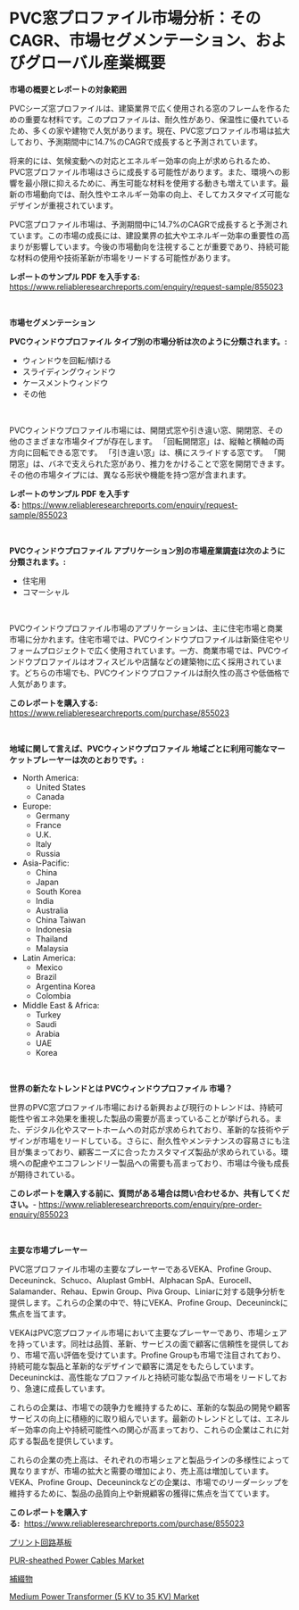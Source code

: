 <p><h1>PVC窓プロファイル市場分析：そのCAGR、市場セグメンテーション、およびグローバル産業概要</h1></p><p><strong>市場の概要とレポートの対象範囲</strong></p>
<p><p>PVCシーズ窓プロファイルは、建築業界で広く使用される窓のフレームを作るための重要な材料です。このプロファイルは、耐久性があり、保温性に優れているため、多くの家や建物で人気があります。現在、PVC窓プロファイル市場は拡大しており、予測期間中に14.7%のCAGRで成長すると予測されています。</p><p>将来的には、気候変動への対応とエネルギー効率の向上が求められるため、PVC窓プロファイル市場はさらに成長する可能性があります。また、環境への影響を最小限に抑えるために、再生可能な材料を使用する動きも増えています。最新の市場動向では、耐久性やエネルギー効率の向上、そしてカスタマイズ可能なデザインが重視されています。</p><p>PVC窓プロファイル市場は、予測期間中に14.7%のCAGRで成長すると予測されています。この市場の成長には、建設業界の拡大やエネルギー効率の重要性の高まりが影響しています。今後の市場動向を注視することが重要であり、持続可能な材料の使用や技術革新が市場をリードする可能性があります。</p></p>
<p><strong>レポートのサンプル PDF を入手する:</strong> <a href="https://www.reliableresearchreports.com/enquiry/request-sample/855023">https://www.reliableresearchreports.com/enquiry/request-sample/855023</a></p>
<p>&nbsp;</p>
<p><strong>市場セグメンテーション</strong></p>
<p><strong>PVCウィンドウプロファイル タイプ別の市場分析は次のように分類されます。:</strong></p>
<p><ul><li>ウィンドウを回転/傾ける</li><li>スライディングウィンドウ</li><li>ケースメントウィンドウ</li><li>その他</li></ul></p>
<p>&nbsp;</p>
<p><p>PVCウィンドウプロファイル市場には、開閉式窓や引き違い窓、開閉窓、その他のさまざまな市場タイプが存在します。 「回転開閉窓」は、縦軸と横軸の両方向に回転できる窓です。 「引き違い窓」は、横にスライドする窓です。 「開閉窓」は、バネで支えられた窓があり、推力をかけることで窓を開閉できます。 その他の市場タイプには、異なる形状や機能を持つ窓が含まれます。</p></p>
<p><strong>レポートのサンプル PDF を入手する:</strong>&nbsp;<a href="https://www.reliableresearchreports.com/enquiry/request-sample/855023">https://www.reliableresearchreports.com/enquiry/request-sample/855023</a></p>
<p>&nbsp;</p>
<p><strong> PVCウィンドウプロファイル アプリケーション別の市場産業調査は次のように分類されます。:</strong></p>
<p><ul><li>住宅用</li><li>コマーシャル</li></ul></p>
<p>&nbsp;</p>
<p><p>PVCウインドウプロファイル市場のアプリケーションは、主に住宅市場と商業市場に分かれます。住宅市場では、PVCウインドウプロファイルは新築住宅やリフォームプロジェクトで広く使用されています。一方、商業市場では、PVCウインドウプロファイルはオフィスビルや店舗などの建築物に広く採用されています。どちらの市場でも、PVCウインドウプロファイルは耐久性の高さや低価格で人気があります。</p></p>
<p><strong>このレポートを購入する:</strong>&nbsp; <a href="https://www.reliableresearchreports.com/purchase/855023">https://www.reliableresearchreports.com/purchase/855023</a></p>
<p>&nbsp;</p>
<p><strong>地域に関して言えば、PVCウィンドウプロファイル 地域ごとに利用可能なマーケットプレーヤーは次のとおりです。:</strong></p>
<p><ul>
    <li>
        North America:
        <ul>
            <li>United States</li>
            <li>Canada</li>
        </ul>
    </li>
    <li>
        Europe:
        <ul>
            <li>Germany</li>
            <li>France</li>
            <li>U.K.</li>
            <li>Italy</li>
            <li>Russia</li>
        </ul>
    </li>
    <li>
        Asia-Pacific:
        <ul>
            <li>China</li>
            <li>Japan</li>
            <li>South Korea</li>
            <li>India</li>
            <li>Australia</li>
            <li>China Taiwan</li>
            <li>Indonesia</li>
            <li>Thailand</li>
            <li>Malaysia</li>
        </ul>
    </li>
    <li>
        Latin America:
        <ul>
            <li>Mexico</li>
            <li>Brazil</li>
            <li>Argentina Korea</li>
            <li>Colombia</li>
        </ul>
    </li>
    <li>
        Middle East & Africa:
        <ul>
            <li>Turkey</li>
            <li>Saudi</li>
            <li>Arabia</li>
            <li>UAE</li>
            <li>Korea</li>
        </ul>
    </li>
    </ul></p>
<p>&nbsp;</p>
<p><strong>世界の新たなトレンドとは PVCウィンドウプロファイル 市場？</strong></p>
<p><p>世界のPVC窓プロファイル市場における新興および現行のトレンドは、持続可能性や省エネ効果を重視した製品の需要が高まっていることが挙げられる。また、デジタル化やスマートホームへの対応が求められており、革新的な技術やデザインが市場をリードしている。さらに、耐久性やメンテナンスの容易さにも注目が集まっており、顧客ニーズに合ったカスタマイズ製品が求められている。環境への配慮やエコフレンドリー製品への需要も高まっており、市場は今後も成長が期待されている。</p></p>
<p><strong>このレポートを購入する前に、質問がある場合は問い合わせるか、共有してください。</strong>- <a href="https://www.reliableresearchreports.com/enquiry/pre-order-enquiry/855023">https://www.reliableresearchreports.com/enquiry/pre-order-enquiry/855023</a></p>
<p>&nbsp;</p>
<p><strong>主要な市場プレーヤー</strong></p>
<p><p>PVC窓プロファイル市場の主要なプレーヤーであるVEKA、Profine Group、Deceuninck、Schuco、Aluplast GmbH、Alphacan SpA、Eurocell、Salamander、Rehau、Epwin Group、Piva Group、Liniarに対する競争分析を提供します。これらの企業の中で、特にVEKA、Profine Group、Deceuninckに焦点を当てます。</p><p>VEKAはPVC窓プロファイル市場において主要なプレーヤーであり、市場シェアを持っています。同社は品質、革新、サービスの面で顧客に信頼性を提供しており、市場で高い評価を受けています。Profine Groupも市場で注目されており、持続可能な製品と革新的なデザインで顧客に満足をもたらしています。Deceuninckは、高性能なプロファイルと持続可能な製品で市場をリードしており、急速に成長しています。</p><p>これらの企業は、市場での競争力を維持するために、革新的な製品の開発や顧客サービスの向上に積極的に取り組んでいます。最新のトレンドとしては、エネルギー効率の向上や持続可能性への関心が高まっており、これらの企業はこれに対応する製品を提供しています。</p><p>これらの企業の売上高は、それぞれの市場シェアと製品ラインの多様性によって異なりますが、市場の拡大と需要の増加により、売上高は増加しています。VEKA、Profine Group、Deceuninckなどの企業は、市場でのリーダーシップを維持するために、製品の品質向上や新規顧客の獲得に焦点を当てています。</p></p>
<p><strong>このレポートを購入する:</strong>&nbsp;&nbsp;<a href="https://www.reliableresearchreports.com/purchase/855023">https://www.reliableresearchreports.com/purchase/855023</a></p>
<p><p><a href="https://github.com/laurenreichert/Market-Research-Report-List-1/blob/main/340014416912.md">プリント回路基板</a></p><p><a href="https://github.com/Angelnienowdseej3e45z3p8c/Market-Research-Report-List-1/blob/main/pur-sheathed-power-cables-market.md">PUR-sheathed Power Cables Market</a></p><p><a href="https://github.com/RodHoppe07/Market-Research-Report-List-1/blob/main/748068016913.md">補綴物</a></p><p><a href="https://github.com/YashRP12/Market-Research-Report-List-4/blob/main/medium-power-transformer-5-kv-to-35-kv-market.md">Medium Power Transformer (5 KV to 35 KV) Market</a></p></p>